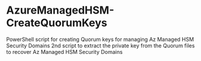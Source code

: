 # AzureManagedHSM-CreateQuorumKeys
PowerShell script for creating Quorum keys for managing Az Managed HSM Security Domains
2nd script to extract the private key from the Quorum files to recover Az Managed HSM Security Domains
